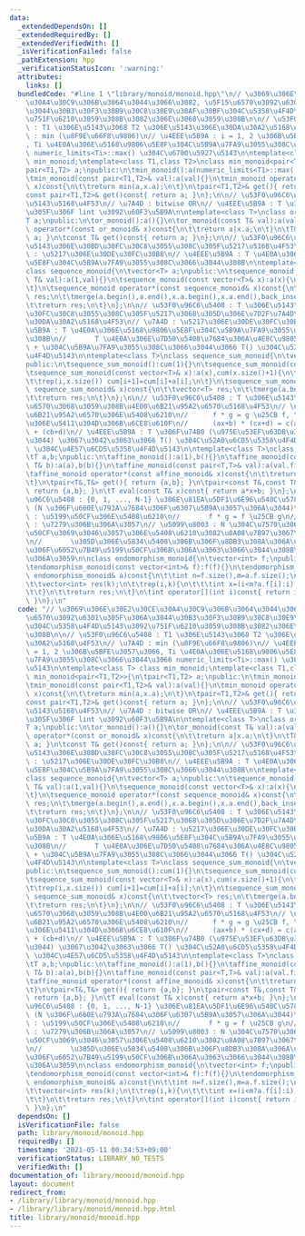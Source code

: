 ```yaml
---
data:
  _extendedDependsOn: []
  _extendedRequiredBy: []
  _extendedVerifiedWith: []
  _isVerificationFailed: false
  _pathExtension: hpp
  _verificationStatusIcon: ':warning:'
  attributes:
    links: []
  bundledCode: "#line 1 \"library/monoid/monoid.hpp\"\n// \u3069\u306E\u30E2\u30CE\
    \u30A4\u30C9\u306B\u3064\u3044\u3066\u3082, \u5F15\u6570\u3092\u6301\u305F\u306A\
    \u3044\u30B3\u30F3\u30B9\u30C8\u30E9\u30AF\u30BF\u304C\u5358\u4F4D\u5143\u3092\
    \u751F\u6210\u3059\u308B\u3082\u306E\u3068\u3059\u308B\n\n// \u53F0\u96C6\u5408\
    \ : T1 \u306E\u5143\u3068 T2 \u306E\u5143\u306E\u30DA\u30A2\u5168\u4F53\n// \u7A4D\
    \ : min (\u8F9E\u66F8\u9806)\n// \u4EEE\u5B9A : i = 1, 2 \u306B\u5BFE\u3057\u3066\
    , Ti \u4E0A\u306E\u5168\u9806\u5E8F\u304C\u5B9A\u7FA9\u3055\u308C\u3066\u3044\u3066\
    \ numeric_limits<Ti>::max() \u304C\u6700\u5927\u5143\n\ntemplate<class T> class\
    \ min_monoid;\ntemplate<class T1,class T2>\nclass min_monoid<pair<T1,T2>>{\n\t\
    pair<T1,T2> a;\npublic:\n\tmin_monoid():a(numeric_limits<T1>::max(),numeric_limits<T2>::max()){}\n\
    \tmin_monoid(const pair<T1,T2>& val):a(val){}\n\tmin_monoid operator*(const min_monoid&\
    \ x)const{\n\t\treturn min(a,x.a);\n\t}\n\tpair<T1,T2>& get(){ return a; }\n\t\
    const pair<T1,T2>& get()const{ return a; }\n};\n\n// \u53F0\u96C6\u5408 : T \u306E\
    \u5143\u5168\u4F53\n// \u7A4D : bitwise OR\n// \u4EEE\u5B9A : T \u306F int \u307E\
    \u305F\u306F lint \u3092\u60F3\u5B9A\n\ntemplate<class T>\nclass or_monoid{\n\t\
    T a;\npublic:\n\tor_monoid():a(){}\n\tor_monoid(const T& val):a(val){}\n\tor_monoid\
    \ operator*(const or_monoid& x)const{\n\t\treturn a|x.a;\n\t}\n\tT& get(){ return\
    \ a; }\n\tconst T& get()const{ return a; }\n};\n\n// \u53F0\u96C6\u5408 : T \u306E\
    \u5143\u306E\u30BD\u30FC\u30C8\u3055\u308C\u305F\u5217\u5168\u4F53\n// \u7A4D\
    \ : \u5217\u306E\u30DE\u30FC\u30B8\n// \u4EEE\u5B9A : T \u4E0A\u306E\u5168\u9806\
    \u5E8F\u304C\u5B9A\u7FA9\u3055\u308C\u3066\u3044\u308B\n\ntemplate<class T>\n\
    class sequence_monoid{\n\tvector<T> a;\npublic:\n\tsequence_monoid(){}\n\tsequence_monoid(const\
    \ T& val):a(1,val){}\n\tsequence_monoid(const vector<T>& x):a(x){\n\t\tsort(a.begin(),a.end());\n\
    \t}\n\tsequence_monoid operator*(const sequence_monoid& x)const{\n\t\tvector<T>\
    \ res;\n\t\tmerge(a.begin(),a.end(),x.a.begin(),x.a.end(),back_inserter(res));\n\
    \t\treturn res;\n\t}\n};\n\n// \u53F0\u96C6\u5408 : T \u306E\u5143\u306E\u30BD\
    \u30FC\u30C8\u3055\u308C\u305F\u5217\u3068\u305D\u306E\u7D2F\u7A4D\u548C\u306E\
    \u30DA\u30A2\u5168\u4F53\n// \u7A4D : \u5217\u306E\u30DE\u30FC\u30B8\n// \u4EEE\
    \u5B9A : T \u4E0A\u306E\u5168\u9806\u5E8F\u304C\u5B9A\u7FA9\u3055\u308C\u3066\u3044\
    \u308B\n//       T \u4E0A\u306E\u7D50\u5408\u7684\u306A\u4E8C\u9805\u6F14\u7B97\
    \ + \u304C\u5B9A\u7FA9\u3055\u308C\u3066\u3044\u3066 T() \u304C\u52A0\u6CD5\u5358\
    \u4F4D\u5143\n\ntemplate<class T>\nclass sequence_sum_monoid{\n\tvector<T> a,cum;\n\
    public:\n\tsequence_sum_monoid():cum(1){}\n\tsequence_sum_monoid(const T& val):a(1,val),cum{T(),val}{}\n\
    \tsequence_sum_monoid(const vector<T>& x):a(x),cum(x.size()+1){\n\t\tsort(a.begin(),a.end());\n\
    \t\trep(i,x.size()) cum[i+1]=cum[i]+a[i];\n\t}\n\tsequence_sum_monoid operator*(const\
    \ sequence_sum_monoid& x)const{\n\t\tvector<T> res;\n\t\tmerge(a.begin(),a.end(),x.a.begin(),x.a.end(),back_inserter(res));\n\
    \t\treturn res;\n\t}\n};\n\n// \u53F0\u96C6\u5408 : T \u306E\u5143\u3092\u4FC2\
    \u6570\u3068\u3059\u308B\u4E00\u6B21\u95A2\u6570\u5168\u4F53\n// \u7A4D : \u4E00\
    \u6B21\u95A2\u6570\u306E\u5408\u6210\n//      f * g = g \u25CB f, \u5408\u6210\
    \u306E\u5411\u304D\u306B\u6CE8\u610F\n//      (ax+b) * (cx+d) = c(ax+b)+d = cax\
    \ + (cb+d)\n// \u4EEE\u5B9A : T \u306F\u74B0 (\u975E\u53EF\u63DB\u3067\u3082\u3088\
    \u3044) \u3067\u3042\u3063\u3066 T() \u304C\u52A0\u6CD5\u5358\u4F4D\u5143, T(1)\
    \ \u304C\u4E57\u6CD5\u5358\u4F4D\u5143\n\ntemplate<class T>\nclass affine_monoid{\n\
    \tT a,b;\npublic:\n\taffine_monoid():a(1),b(){}\n\taffine_monoid(const T& a,const\
    \ T& b):a(a),b(b){}\n\taffine_monoid(const pair<T,T>& val):a(val.first),b(val.second){}\n\
    \taffine_monoid operator*(const affine_monoid& x)const{\n\t\treturn {x.a*a,x.a*b+x.b};\n\
    \t}\n\tpair<T&,T&> get(){ return {a,b}; }\n\tpair<const T&,const T&> get()const{\
    \ return {a,b}; }\n\tT eval(const T& x)const{ return a*x+b; }\n};\n\n// \u53F0\
    \u96C6\u5408 : {0, 1, ..., N-1} \u306E\u81EA\u5DF1\u6E96\u540C\u578B\u5168\u4F53\
    \ (N \u306F\u660E\u793A\u7684\u306F\u6307\u5B9A\u3057\u306A\u3044)\n// \u7A4D\
    \ : \u5199\u50CF\u306E\u5408\u6210\n//       f * g = f \u25CB g\n// \u4EEE\u5B9A\
    \ : \u7279\u306B\u306A\u3057\n// \u5099\u8003 : N \u304C\u7570\u306A\u308B\u5199\
    \u50CF\u3069\u3046\u3057\u306E\u5408\u6210\u3082\u8A08\u7B97\u3067\u304D\u308B\
    \n//       \u305D\u306E\u5834\u5408\u306B\u306F\u8DB3\u308A\u306A\u3044\u90E8\u5206\
    \u306F\u6052\u7B49\u5199\u50CF\u306B\u306A\u3063\u3066\u3044\u308B\u3068\u898B\
    \u306A\u3059\n\nclass endomorphism_monoid{\n\tvector<int> f;\npublic:\n\tendomorphism_monoid(){}\n\
    \tendomorphism_monoid(const vector<int>& f):f(f){}\n\tendomorphism_monoid operator*(const\
    \ endomorphism_monoid& a)const{\n\t\tint n=f.size(),m=a.f.size();\n\t\tint k=max(n,m);\n\
    \t\tvector<int> res(k);\n\t\trep(i,k){\n\t\t\tint x=(i<m?a.f[i]:i);\n\t\t\tres[i]=(x<n?f[x]:x);\n\
    \t\t}\n\t\treturn res;\n\t}\n\tint operator[](int i)const{ return i<f.size()?f[i]:i;\
    \ }\n};\n"
  code: "// \u3069\u306E\u30E2\u30CE\u30A4\u30C9\u306B\u3064\u3044\u3066\u3082, \u5F15\
    \u6570\u3092\u6301\u305F\u306A\u3044\u30B3\u30F3\u30B9\u30C8\u30E9\u30AF\u30BF\
    \u304C\u5358\u4F4D\u5143\u3092\u751F\u6210\u3059\u308B\u3082\u306E\u3068\u3059\
    \u308B\n\n// \u53F0\u96C6\u5408 : T1 \u306E\u5143\u3068 T2 \u306E\u5143\u306E\u30DA\
    \u30A2\u5168\u4F53\n// \u7A4D : min (\u8F9E\u66F8\u9806)\n// \u4EEE\u5B9A : i\
    \ = 1, 2 \u306B\u5BFE\u3057\u3066, Ti \u4E0A\u306E\u5168\u9806\u5E8F\u304C\u5B9A\
    \u7FA9\u3055\u308C\u3066\u3044\u3066 numeric_limits<Ti>::max() \u304C\u6700\u5927\
    \u5143\n\ntemplate<class T> class min_monoid;\ntemplate<class T1,class T2>\nclass\
    \ min_monoid<pair<T1,T2>>{\n\tpair<T1,T2> a;\npublic:\n\tmin_monoid():a(numeric_limits<T1>::max(),numeric_limits<T2>::max()){}\n\
    \tmin_monoid(const pair<T1,T2>& val):a(val){}\n\tmin_monoid operator*(const min_monoid&\
    \ x)const{\n\t\treturn min(a,x.a);\n\t}\n\tpair<T1,T2>& get(){ return a; }\n\t\
    const pair<T1,T2>& get()const{ return a; }\n};\n\n// \u53F0\u96C6\u5408 : T \u306E\
    \u5143\u5168\u4F53\n// \u7A4D : bitwise OR\n// \u4EEE\u5B9A : T \u306F int \u307E\
    \u305F\u306F lint \u3092\u60F3\u5B9A\n\ntemplate<class T>\nclass or_monoid{\n\t\
    T a;\npublic:\n\tor_monoid():a(){}\n\tor_monoid(const T& val):a(val){}\n\tor_monoid\
    \ operator*(const or_monoid& x)const{\n\t\treturn a|x.a;\n\t}\n\tT& get(){ return\
    \ a; }\n\tconst T& get()const{ return a; }\n};\n\n// \u53F0\u96C6\u5408 : T \u306E\
    \u5143\u306E\u30BD\u30FC\u30C8\u3055\u308C\u305F\u5217\u5168\u4F53\n// \u7A4D\
    \ : \u5217\u306E\u30DE\u30FC\u30B8\n// \u4EEE\u5B9A : T \u4E0A\u306E\u5168\u9806\
    \u5E8F\u304C\u5B9A\u7FA9\u3055\u308C\u3066\u3044\u308B\n\ntemplate<class T>\n\
    class sequence_monoid{\n\tvector<T> a;\npublic:\n\tsequence_monoid(){}\n\tsequence_monoid(const\
    \ T& val):a(1,val){}\n\tsequence_monoid(const vector<T>& x):a(x){\n\t\tsort(a.begin(),a.end());\n\
    \t}\n\tsequence_monoid operator*(const sequence_monoid& x)const{\n\t\tvector<T>\
    \ res;\n\t\tmerge(a.begin(),a.end(),x.a.begin(),x.a.end(),back_inserter(res));\n\
    \t\treturn res;\n\t}\n};\n\n// \u53F0\u96C6\u5408 : T \u306E\u5143\u306E\u30BD\
    \u30FC\u30C8\u3055\u308C\u305F\u5217\u3068\u305D\u306E\u7D2F\u7A4D\u548C\u306E\
    \u30DA\u30A2\u5168\u4F53\n// \u7A4D : \u5217\u306E\u30DE\u30FC\u30B8\n// \u4EEE\
    \u5B9A : T \u4E0A\u306E\u5168\u9806\u5E8F\u304C\u5B9A\u7FA9\u3055\u308C\u3066\u3044\
    \u308B\n//       T \u4E0A\u306E\u7D50\u5408\u7684\u306A\u4E8C\u9805\u6F14\u7B97\
    \ + \u304C\u5B9A\u7FA9\u3055\u308C\u3066\u3044\u3066 T() \u304C\u52A0\u6CD5\u5358\
    \u4F4D\u5143\n\ntemplate<class T>\nclass sequence_sum_monoid{\n\tvector<T> a,cum;\n\
    public:\n\tsequence_sum_monoid():cum(1){}\n\tsequence_sum_monoid(const T& val):a(1,val),cum{T(),val}{}\n\
    \tsequence_sum_monoid(const vector<T>& x):a(x),cum(x.size()+1){\n\t\tsort(a.begin(),a.end());\n\
    \t\trep(i,x.size()) cum[i+1]=cum[i]+a[i];\n\t}\n\tsequence_sum_monoid operator*(const\
    \ sequence_sum_monoid& x)const{\n\t\tvector<T> res;\n\t\tmerge(a.begin(),a.end(),x.a.begin(),x.a.end(),back_inserter(res));\n\
    \t\treturn res;\n\t}\n};\n\n// \u53F0\u96C6\u5408 : T \u306E\u5143\u3092\u4FC2\
    \u6570\u3068\u3059\u308B\u4E00\u6B21\u95A2\u6570\u5168\u4F53\n// \u7A4D : \u4E00\
    \u6B21\u95A2\u6570\u306E\u5408\u6210\n//      f * g = g \u25CB f, \u5408\u6210\
    \u306E\u5411\u304D\u306B\u6CE8\u610F\n//      (ax+b) * (cx+d) = c(ax+b)+d = cax\
    \ + (cb+d)\n// \u4EEE\u5B9A : T \u306F\u74B0 (\u975E\u53EF\u63DB\u3067\u3082\u3088\
    \u3044) \u3067\u3042\u3063\u3066 T() \u304C\u52A0\u6CD5\u5358\u4F4D\u5143, T(1)\
    \ \u304C\u4E57\u6CD5\u5358\u4F4D\u5143\n\ntemplate<class T>\nclass affine_monoid{\n\
    \tT a,b;\npublic:\n\taffine_monoid():a(1),b(){}\n\taffine_monoid(const T& a,const\
    \ T& b):a(a),b(b){}\n\taffine_monoid(const pair<T,T>& val):a(val.first),b(val.second){}\n\
    \taffine_monoid operator*(const affine_monoid& x)const{\n\t\treturn {x.a*a,x.a*b+x.b};\n\
    \t}\n\tpair<T&,T&> get(){ return {a,b}; }\n\tpair<const T&,const T&> get()const{\
    \ return {a,b}; }\n\tT eval(const T& x)const{ return a*x+b; }\n};\n\n// \u53F0\
    \u96C6\u5408 : {0, 1, ..., N-1} \u306E\u81EA\u5DF1\u6E96\u540C\u578B\u5168\u4F53\
    \ (N \u306F\u660E\u793A\u7684\u306F\u6307\u5B9A\u3057\u306A\u3044)\n// \u7A4D\
    \ : \u5199\u50CF\u306E\u5408\u6210\n//       f * g = f \u25CB g\n// \u4EEE\u5B9A\
    \ : \u7279\u306B\u306A\u3057\n// \u5099\u8003 : N \u304C\u7570\u306A\u308B\u5199\
    \u50CF\u3069\u3046\u3057\u306E\u5408\u6210\u3082\u8A08\u7B97\u3067\u304D\u308B\
    \n//       \u305D\u306E\u5834\u5408\u306B\u306F\u8DB3\u308A\u306A\u3044\u90E8\u5206\
    \u306F\u6052\u7B49\u5199\u50CF\u306B\u306A\u3063\u3066\u3044\u308B\u3068\u898B\
    \u306A\u3059\n\nclass endomorphism_monoid{\n\tvector<int> f;\npublic:\n\tendomorphism_monoid(){}\n\
    \tendomorphism_monoid(const vector<int>& f):f(f){}\n\tendomorphism_monoid operator*(const\
    \ endomorphism_monoid& a)const{\n\t\tint n=f.size(),m=a.f.size();\n\t\tint k=max(n,m);\n\
    \t\tvector<int> res(k);\n\t\trep(i,k){\n\t\t\tint x=(i<m?a.f[i]:i);\n\t\t\tres[i]=(x<n?f[x]:x);\n\
    \t\t}\n\t\treturn res;\n\t}\n\tint operator[](int i)const{ return i<f.size()?f[i]:i;\
    \ }\n};\n"
  dependsOn: []
  isVerificationFile: false
  path: library/monoid/monoid.hpp
  requiredBy: []
  timestamp: '2021-05-11 00:34:53+09:00'
  verificationStatus: LIBRARY_NO_TESTS
  verifiedWith: []
documentation_of: library/monoid/monoid.hpp
layout: document
redirect_from:
- /library/library/monoid/monoid.hpp
- /library/library/monoid/monoid.hpp.html
title: library/monoid/monoid.hpp
---
```

